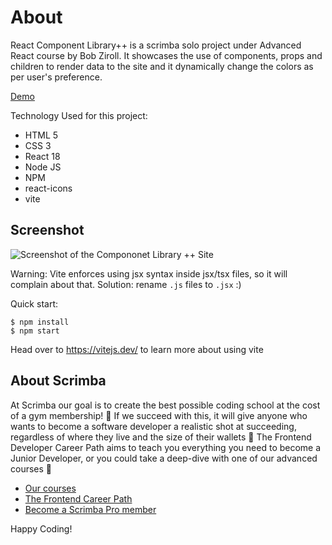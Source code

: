 # About

React Component Library++ is a scrimba solo project under Advanced React course by Bob Ziroll.
It showcases the use of components, props and children to render data to the site and it dynamically change the colors as per user's preference.

[Demo](https://nuutri-react-component-library.netlify.app/)

Technology Used for this project:
- HTML 5
- CSS 3
- React 18
- Node JS
- NPM
- react-icons
- vite

## Screenshot

![Screenshot of the Compononet Library ++ Site](https://github.com/emmanesgana/scrimba-react-component-library/blob/main/preview/preview.png)

Warning: Vite enforces using jsx syntax inside jsx/tsx files, so it will complain about that. Solution: rename `.js` files to `.jsx` :)

Quick start:

```
$ npm install
$ npm start
````

Head over to https://vitejs.dev/ to learn more about using vite
## About Scrimba

At Scrimba our goal is to create the best possible coding school at the cost of a gym membership! 💜
If we succeed with this, it will give anyone who wants to become a software developer a realistic shot at succeeding, regardless of where they live and the size of their wallets 🎉
The Frontend Developer Career Path aims to teach you everything you need to become a Junior Developer, or you could take a deep-dive with one of our advanced courses 🚀

- [Our courses](https://scrimba.com/allcourses)
- [The Frontend Career Path](https://scrimba.com/learn/frontend)
- [Become a Scrimba Pro member](https://scrimba.com/pricing)

Happy Coding!
